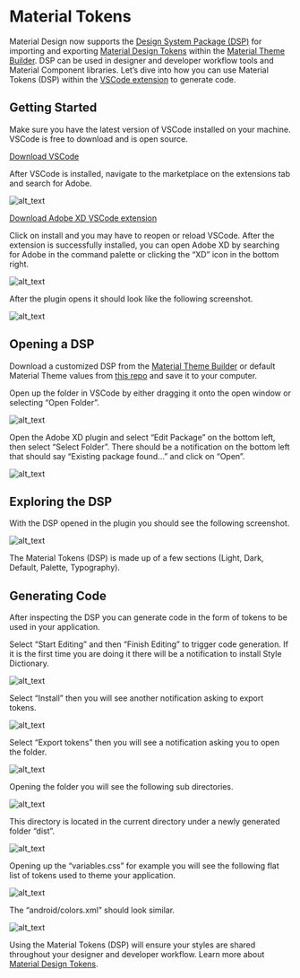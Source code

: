 # Material Tokens

Material Design now supports the [Design System Package (DSP)](https://github.com/AdobeXD/design-system-package-dsp)  for importing and exporting [Material Design Tokens](http://m3.material.io/foundations/design-tokens/overview) within the [Material Theme Builder](http://material.io/material-theme-builder). DSP can be used in designer and developer workflow tools and Material Component libraries. Let’s dive into how you can use Material Tokens (DSP) within the [VSCode extension](https://marketplace.visualstudio.com/items?itemName=Adobe.xd) to generate code.


## Getting Started

Make sure you have the latest version of VSCode installed on your machine. VSCode is free to download and is open source.

[Download VSCode](https://code.visualstudio.com/)

After VSCode is installed, navigate to the marketplace on the extensions tab and search for Adobe.

![alt_text](/assets/image9.png)

[Download Adobe XD VSCode extension](https://marketplace.visualstudio.com/items?itemName=Adobe.xd)

Click on install and you may have to reopen or reload VSCode. After the extension is successfully installed, you can open Adobe XD by searching for Adobe in the command palette or clicking the “XD” icon in the bottom right.

![alt_text](/assets/image13.png)


After the plugin opens it should look like the following screenshot.

![alt_text](/assets/image2.png)

## Opening a DSP

Download a customized DSP from the [Material Theme Builder](http://material.io/material-theme-builder) or default Material Theme values from [this repo](https://goo.gle/material-tokens) and save it to your computer.

Open up the folder in VSCode by either dragging it onto the open window or selecting “Open Folder”.

![alt_text](/assets/image7.png)

Open the Adobe XD plugin and select “Edit Package” on the bottom left, then select “Select Folder”. There should be a notification on the bottom left that should say “Existing package found…” and click on “Open”.

![alt_text](/assets/image5.png)


## Exploring the DSP

With the DSP opened in the plugin you should see the following screenshot.

![alt_text](/assets/image10.png)


The Material Tokens (DSP) is made up of a few sections (Light, Dark, Default, Palette, Typography).

## Generating Code

After inspecting the DSP you can generate code in the form of tokens to be used in your application.

Select “Start Editing” and then “Finish Editing” to trigger code generation. If it is the first time you are doing it there will be a notification to install Style Dictionary.

![alt_text](/assets/image1.png)


Select “Install” then you will see another notification asking to export tokens.

![alt_text](/assets/image8.png)


Select “Export tokens” then you will see a notification asking you to open the folder.

![alt_text](/assets/image3.png)


Opening the folder you will see the following sub directories.

![alt_text](/assets/image11.png)

This directory is located in the current directory under a newly generated folder “dist”.

![alt_text](/assets/image4.png)


Opening up the “variables.css” for example you will see the following flat list of tokens used to theme your application.

![alt_text](/assets/image6.png)


The “android/colors.xml” should look similar.

![alt_text](/assets/image12.png)


Using the Material Tokens (DSP) will ensure your styles are shared throughout your designer and developer workflow. Learn more about [Material Design Tokens](http://m3.material.io/foundations/design-tokens/overview).
